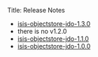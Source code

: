 Title: Release Notes

- [isis-objectstore-jdo-1.3.0](isis-objectstore-jdo-1.3.0.html)
- there is no v1.2.0
- [isis-objectstore-jdo-1.1.0](isis-objectstore-jdo-1.1.0.html)
- [isis-objectstore-jdo-1.0.0](isis-objectstore-jdo-1.0.0.html)

